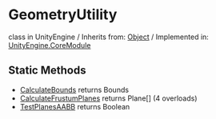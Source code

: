 # GeometryUtility
class in UnityEngine
 / Inherits from: <a href="https://docs.unity3d.com/6000.2/Documentation/ScriptReference/Object.html">Object</a> / Implemented in: <a href="https://docs.unity3d.com/6000.2/Documentation/ScriptReference/UnityEngine.CoreModule.html">UnityEngine.CoreModule</a>

## Static Methods
- <a href="https://docs.unity3d.com/6000.2/Documentation/ScriptReference/GeometryUtility.CalculateBounds.html">CalculateBounds</a> returns Bounds
- <a href="https://docs.unity3d.com/6000.2/Documentation/ScriptReference/GeometryUtility.CalculateFrustumPlanes.html">CalculateFrustumPlanes</a> returns Plane[] (4 overloads)
- <a href="https://docs.unity3d.com/6000.2/Documentation/ScriptReference/GeometryUtility.TestPlanesAABB.html">TestPlanesAABB</a> returns Boolean

